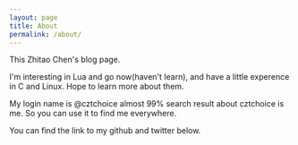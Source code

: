 ```yaml
---
layout: page
title: About
permalink: /about/
---
```


This Zhitao Chen's blog page.

I'm interesting in Lua and go now(haven't learn), and have a little experence in C and Linux. Hope to learn more about them.

My login name is @cztchoice almost 99% search result about cztchoice is me. So you can use it to find me everywhere.

You can find the link to my github and twitter below. 
